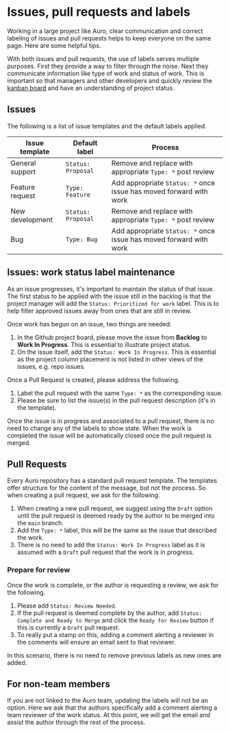 # Issues, pull requests and labels

Working in a large project like Auro, clear communication and correct labeling of issues and pull requests helps to keep everyone on the same page. Here are some helpful tips.

With both issues and pull requests, the use of labels serves multiple purposes. First they provide a way to filter through the noise. Next they communicate information like type of work and status of work. This is important so that managers and other developers and quickly review the [kanban board](https://github.com/orgs/AlaskaAirlines/projects/1) and have an understanding of project status.

## Issues

The following is a list of issue templates and the default labels applied.

| Issue template | Default label | Process |
|---|---|---|
|General support|`Status: Proposal`|Remove and replace with appropriate `Type: *` post review|
|Feature request|`Type: Feature`|Add appropriate `Status: *` once issue has moved forward with work|
|New development|`Status: Proposal`|Remove and replace with appropriate `Type: *` post review|
|Bug|`Type: Bug`|Add appropriate `Status: *` once issue has moved forward with work|

## Issues: work status label maintenance

As an issue progresses, it's important to maintain the status of that issue. The first status to be applied with the issue still in the backlog is that the project manager will add the `Status: Prioritized for work` label. This is to help filter approved issues away from ones that are still in review.

Once work has begun on an issue, two things are needed.

1. In the Github project board, please move the issue from **Backlog** to **Work In Progress**. This is essential to illustrate project status.
1. On the issue itself, add the `Status: Work In Progress`. This is essential as the project column placement is not listed in other views of the issues, e.g. repo issues.

Once a Pull Request is created, please address the following.

1. Label the pull request with the same `Type: *` as the corresponding issue.
1. Please be sure to list the issue(s) in the pull request description (it's in the template).

Once the issue is in progress and associated to a pull request, there is no need to change any of the labels to show state. When the work is completed the issue will be automatically closed once the pull request is merged.

## Pull Requests

Every Auro repository has a standard pull request template. The templates offer structure for the content of the message, but not the process. So when creating a pull request, we ask for the following.

1. When creating a new pull request, we suggest using the `Draft` option until the pull request is deemed ready by the author to be merged into the `main` branch.
1. Add the `Type: *` label, this will be the same as the issue that described the work.
1. There is no need to add the `Status: Work In Progress` label as it is assumed with a `Draft` pull request that the work is in progress.

### Prepare for review

Once the work is complete, or the author is requesting a review, we ask for the following.

1. Please add `Status: Review Needed`.
1. If the pull request is deemed complete by the author, add `Status: Complete and Ready to Merge` and click the `Ready for Review` button if this is currently a `Draft` pull request.
1. To really put a stamp on this, adding a comment alerting a reviewer in the comments will ensure an email sent to that reviewer.

In this scenario, there is no need to remove previous labels as new ones are added.

## For non-team members

If you are not linked to the Auro team, updating the labels will not be an option. Here we ask that the authors specifically add a comment alerting a team reviewer of the work status. At this point, we will get the email and assist the author through the rest of the process.

